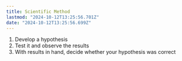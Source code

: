 ```yaml
---
title: Scientific Method
lastmod: "2024-10-12T13:25:56.701Z"
date: "2024-10-12T13:25:56.699Z"
---
```


1. Develop a hypothesis
2. Test it and observe the results
3. With results in hand, decide whether your hypothesis was correct
